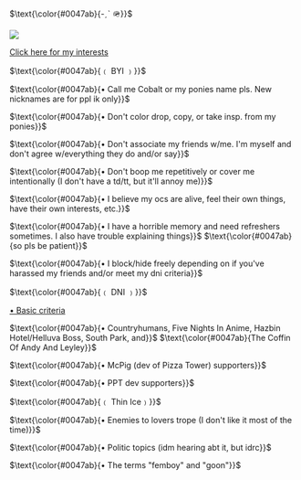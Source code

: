 <p>
$\text{\color{#0047ab}{-ˏˋ 🪖}}$
</p>
<p>
  <img src="https://i.imgur.com/8qrqPvd.png" />
</p>
<p>
	
[Click here for my interests](https://github.com/cobaltpng/thefootsoldier)
</p>

<p>
$\text{\color{#0047ab}{﹙ BYI ﹚}}$
</p>
<p>
$\text{\color{#0047ab}{• Call me Cobalt or my ponies name pls. New nicknames are for ppl ik only}}$
</p>
<p>
$\text{\color{#0047ab}{• Don't color drop, copy, or take insp. from my ponies}}$
</p>
<p>
$\text{\color{#0047ab}{• Don't associate my friends w/me. I'm myself and don't agree w/everything they do and/or say}}$
</p>
</p>
<p>
$\text{\color{#0047ab}{• Don't boop me repetitively or cover me intentionally (I don't have a td/tt, but it'll annoy me)}}$
</p>
</p>
<p>
$\text{\color{#0047ab}{• I believe my ocs are alive, feel their own things, have their own interests, etc.}}$
</p>
</p>
<p>
$\text{\color{#0047ab}{• I have a horrible memory and need refreshers sometimes. I also have trouble explaining things}}$
$\text{\color{#0047ab}{so pls be patient}}$
</p>
</p>
<p>
$\text{\color{#0047ab}{• I block/hide freely depending on if you've harassed my friends and/or meet my dni criteria}}$
</p>
</p>
<p>
$\text{\color{#0047ab}{﹙ DNI ﹚}}$
</p>
<p>
	
[• Basic criteria](https://basic-dni.crd.co/)
</p>
<p>
$\text{\color{#0047ab}{• Countryhumans, Five Nights In Anime, Hazbin Hotel/Helluva Boss, South Park, and}}$
$\text{\color{#0047ab}{The Coffin Of Andy And Leyley}}$
</p>
<p>
$\text{\color{#0047ab}{• McPig (dev of Pizza Tower) supporters}}$
</p>
<p>
$\text{\color{#0047ab}{• PPT dev supporters}}$
</p>
<p>
$\text{\color{#0047ab}{﹙ Thin Ice﹚}}$
</p>
<p>
$\text{\color{#0047ab}{• Enemies to lovers trope (I don't like it most of the time)}}$
</p>
<p>
$\text{\color{#0047ab}{• Politic topics (idm hearing abt it, but idrc}}$
</p>
<p>
$\text{\color{#0047ab}{• The terms "femboy" and "goon"}}$
</p>
